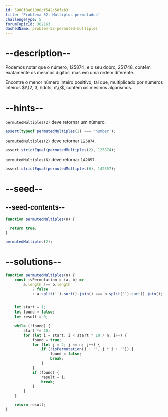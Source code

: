 ```yaml
---
id: 5900f3a01000cf542c50feb3
title: 'Problema 52: Múltiplos permutados'
challengeType: 5
forumTopicId: 302163
dashedName: problem-52-permuted-multiples
---
```


# --description--

Podemos notar que o número, 125874, e o seu dobro, 251748, contêm exatamente os mesmos dígitos, mas em uma ordem diferente.

Encontre o menor número inteiro positivo, tal que, multiplicado por números inteiros $\\{2, 3, \ldots, n\\}$, contém os mesmos algarismos.

# --hints--

`permutedMultiples(2)` deve retornar um número.

```js
assert(typeof permutedMultiples(2) === 'number');
```

`permutedMultiples(2)` deve retornar `125874`.

```js
assert.strictEqual(permutedMultiples(2), 125874);
```

`permutedMultiples(6)` deve retornar `142857`.

```js
assert.strictEqual(permutedMultiples(6), 142857);
```

# --seed--

## --seed-contents--

```js
function permutedMultiples(n) {

  return true;
}

permutedMultiples(2);
```

# --solutions--

```js
function permutedMultiples(n) {
    const isPermutation = (a, b) =>
        a.length !== b.length
            ? false
            : a.split('').sort().join() === b.split('').sort().join();


    let start = 1;
    let found = false;
    let result = 0;

    while (!found) {
        start *= 10;
        for (let i = start; i < start * 10 / n; i++) {
            found = true;
            for (let j = 2; j <= n; j++) {
                if (!isPermutation(i + '', j * i + '')) {
                    found = false;
                    break;
                }
            }
            if (found) {
                result = i;
                break;
            }
        }
    }

    return result;
}
```
